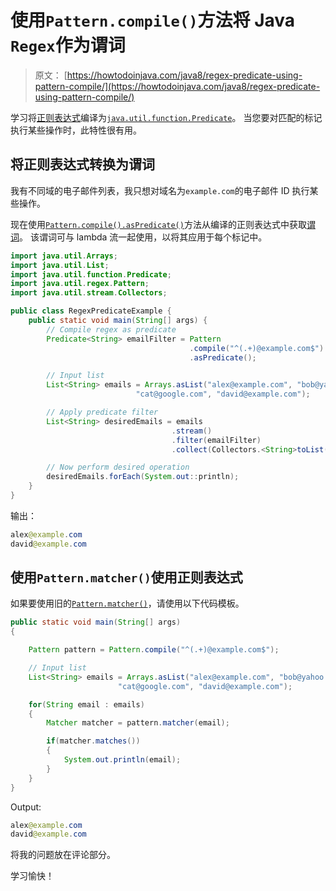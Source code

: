 # 使用`Pattern.compile()`方法将 Java `Regex`作为谓词

> 原文： [https://howtodoinjava.com/java8/regex-predicate-using-pattern-compile/](https://howtodoinjava.com/java8/regex-predicate-using-pattern-compile/)

学习将[正则表达式](//howtodoinjava.com/java-regular-expression-tutorials/)编译为[`java.util.function.Predicate`](https://docs.oracle.com/javase/8/docs/api/java/util/function/Predicate.html)。 当您要对匹配的标记执行某些操作时，此特性很有用。

## 将正则表达式转换为谓词

我有不同域的电子邮件列表，我只想对域名为`example.com`的电子邮件 ID 执行某些操作。

现在使用[`Pattern.compile().asPredicate()`](https://docs.oracle.com/javase/8/docs/api/java/util/regex/Pattern.html#asPredicate--)方法从编译的正则表达式中获取[谓词](//howtodoinjava.com/java8/how-to-use-predicate-in-java-8/)。 该谓词可与 lambda 流一起使用，以将其应用于每个标记中。

```java
import java.util.Arrays;
import java.util.List;
import java.util.function.Predicate;
import java.util.regex.Pattern;
import java.util.stream.Collectors;

public class RegexPredicateExample {
	public static void main(String[] args) {
		// Compile regex as predicate
		Predicate<String> emailFilter = Pattern
										.compile("^(.+)@example.com$")
										.asPredicate();

		// Input list
		List<String> emails = Arrays.asList("alex@example.com", "bob@yahoo.com", 
							"cat@google.com", "david@example.com");

		// Apply predicate filter
		List<String> desiredEmails = emails
									.stream()
									.filter(emailFilter)
									.collect(Collectors.<String>toList());

		// Now perform desired operation
		desiredEmails.forEach(System.out::println);
	}
}

```

输出：

```java
alex@example.com
david@example.com
```

## 使用`Pattern.matcher()`使用正则表达式

如果要使用旧的[`Pattern.matcher()`](//howtodoinjava.com/regex/java-regex-validate-email-address/)，请使用以下代码模板。

```java
public static void main(String[] args) 
{

	Pattern pattern = Pattern.compile("^(.+)@example.com$");

	// Input list
	List<String> emails = Arrays.asList("alex@example.com", "bob@yahoo.com", 
						"cat@google.com", "david@example.com");

	for(String email : emails)
	{
	    Matcher matcher = pattern.matcher(email);

	    if(matcher.matches()) 
	    {
	    	System.out.println(email);
	    }
	}
}

```

Output:

```java
alex@example.com
david@example.com
```

将我的问题放在评论部分。

学习愉快！